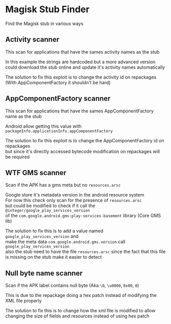 # Magisk Stub Finder

Find the Magisk stub in various ways

## Activity scanner

This scan for applications that have the sames activity names as the stub

In this example the strings are hardcoded but a more advanced version could
download the stub online and update it's activity names automatically

The solution to fix this exploit is to change the activity id on repackages  
(With AppComponentFactory it shouldn't be hard)

## AppComponentFactory scanner

This scan for applications that have the sames AppComponentFactory name as the stub

Android allow getting this value with `packageInfo.applicationInfo.appComponentFactory`

The solution to fix this exploit is to change the AppComponentFactory id on repackages  
but since it's directly accessed bytecode modification on repackages will be required

## WTF GMS scanner

Scan if the APK has a gms meta but no `resources.arsc`

Google store it's metadata version in the android resource system  
For now this check only scan for the presence of `resources.arsc`  
but could be modified to check if it call the `@integer/google_play_services_version`  
of the `com.google.android.gms:play-services-basement` library (Core GMS lib)

The solution to fix this is to add a value named `google_play_services_version` and  
make the meta data `com.google.android.gms.version` call `google_play_services_version`  
also the stub need to have the file `resources.arsc` since the fact that this file  
is missing on the stub make it easier to detect

## Null byte name scanner

Scan if the APK label contains null byte (Aka `\0`, `\u0000`, `0x00`, `0`)

This is due to the repackage doing a hex patch instead of modifying the XML file properly

The solution to fix this is to change how the xml file is modified to allow changing 
the size of fields and resources instead of using hex patch
